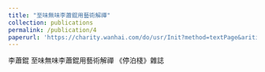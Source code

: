 ```yaml
---
title: "至味無味李蕭錕用藝術解禪"
collection: publications
permalink: /publication/4
paperurl: 'https://charity.wanhai.com/do/usr/Init?method=textPage&ariticle_id=ARITICLE20210325155040165&objId&fbclid=IwAR06OSxrplwcnD0qpgwhvvNRYNjhYzK5sUjM9dTrs6U7pPICttL3QlcT298'
---
```


李蕭錕	至味無味李蕭錕用藝術解禪
《停泊棧》雜誌
